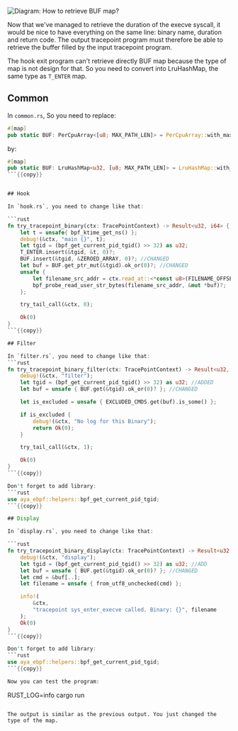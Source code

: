 ![Diagram: How to retrieve BUF map?](https://dev-to-uploads.s3.amazonaws.com/uploads/articles/fx8chsm2be9tshssj4pt.png)

Now that we've managed to retrieve the duration of the execve syscall, it would be nice to have everything on the same line: binary name, duration and return code. The output tracepoint program must therefore be able to retrieve the buffer filled by the input tracepoint program.

The hook exit program can't retrieve directly BUF map because the type of map is not design for that. So you need to convert into LruHashMap, the same type as `T_ENTER` map.

## Common

In `common.rs`, So you need to replace:
```rust
#[map]
pub static BUF: PerCpuArray<[u8; MAX_PATH_LEN]> = PerCpuArray::with_max_entries(1, 0);
```

by:

```rust
#[map]
pub static BUF: LruHashMap<u32, [u8; MAX_PATH_LEN]> = LruHashMap::with_max_entries(16, 0);
```{{copy}}


## Hook

In `hook.rs`, you need to change like that:

```rust
fn try_tracepoint_binary(ctx: TracePointContext) -> Result<u32, i64> {
    let t = unsafe{ bpf_ktime_get_ns() };
    debug!(&ctx, "main {}", t);
    let tgid = (bpf_get_current_pid_tgid() >> 32) as u32;
    T_ENTER.insert(&tgid, &t, 0)?;
    BUF.insert(&tgid, &ZEROED_ARRAY, 0)?; //CHANGED
    let buf = BUF.get_ptr_mut(&tgid).ok_or(0)?; //CHANGED
    unsafe {
        let filename_src_addr = ctx.read_at::<*const u8>(FILENAME_OFFSET)?;
        bpf_probe_read_user_str_bytes(filename_src_addr, &mut *buf)?;
    };

    try_tail_call(&ctx, 0);

    Ok(0)
}
```{{copy}}

## Filter

In `filter.rs`, you need to change like that:
```rust
fn try_tracepoint_binary_filter(ctx: TracePointContext) -> Result<u32, i64> {
    debug!(&ctx, "filter");
    let tgid = (bpf_get_current_pid_tgid() >> 32) as u32; //ADDED
    let buf = unsafe { BUF.get(&tgid).ok_or(0)? }; //CHANGED

    let is_excluded = unsafe { EXCLUDED_CMDS.get(buf).is_some() };

    if is_excluded {
        debug!(&ctx, "No log for this Binary");
        return Ok(0);
    }

    try_tail_call(&ctx, 1);

    Ok(0)
}
```{{copy}}

Don't forget to add library:
```rust
use aya_ebpf::helpers::bpf_get_current_pid_tgid;
```{{copy}}

## Display

In `display.rs`, you need to change like that:

```rust
fn try_tracepoint_binary_display(ctx: TracePointContext) -> Result<u32, i64> {
    debug!(&ctx, "display");
    let tgid = (bpf_get_current_pid_tgid() >> 32) as u32; //ADD
    let buf = unsafe { BUF.get(&tgid).ok_or(0)? }; //CHANGED
    let cmd = &buf[..];
    let filename = unsafe { from_utf8_unchecked(cmd) };

    info!(
        &ctx,
        "tracepoint sys_enter_execve called. Binary: {}", filename
    );
    Ok(0)
}
```{{copy}}

Don't forget to add library:
```rust
use aya_ebpf::helpers::bpf_get_current_pid_tgid;
```{{copy}}

Now you can test the program:
```
RUST_LOG=info cargo run
```{{exec interrupt}}

The output is similar as the previous output. You just changed the type of the map.
